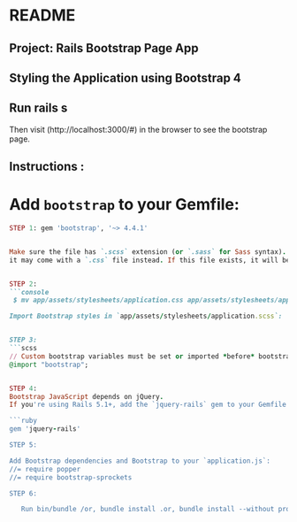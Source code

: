 # README

## Project: Rails Bootstrap Page App
## Styling the Application using Bootstrap 4

## Run rails s


Then visit (http://localhost:3000/#) in the browser to see the bootstrap page.

## Instructions :


# Add `bootstrap` to your Gemfile:

```ruby
STEP 1: gem 'bootstrap', '~> 4.4.1'   


Make sure the file has `.scss` extension (or `.sass` for Sass syntax). If you have just generated a new Rails app,
it may come with a `.css` file instead. If this file exists, it will be served instead of Sass, so rename it:


STEP 2:
```console
 $ mv app/assets/stylesheets/application.css app/assets/stylesheets/application.scss

Import Bootstrap styles in `app/assets/stylesheets/application.scss`:


STEP 3: 
```scss
// Custom bootstrap variables must be set or imported *before* bootstrap.
@import "bootstrap";


STEP 4:
Bootstrap JavaScript depends on jQuery.
If you're using Rails 5.1+, add the `jquery-rails` gem to your Gemfile:

```ruby
gem 'jquery-rails'

STEP 5:

Add Bootstrap dependencies and Bootstrap to your `application.js`:
//= require popper
//= require bootstrap-sprockets

STEP 6: 

   Run bin/bundle /or, bundle install .or, bundle install --without production

